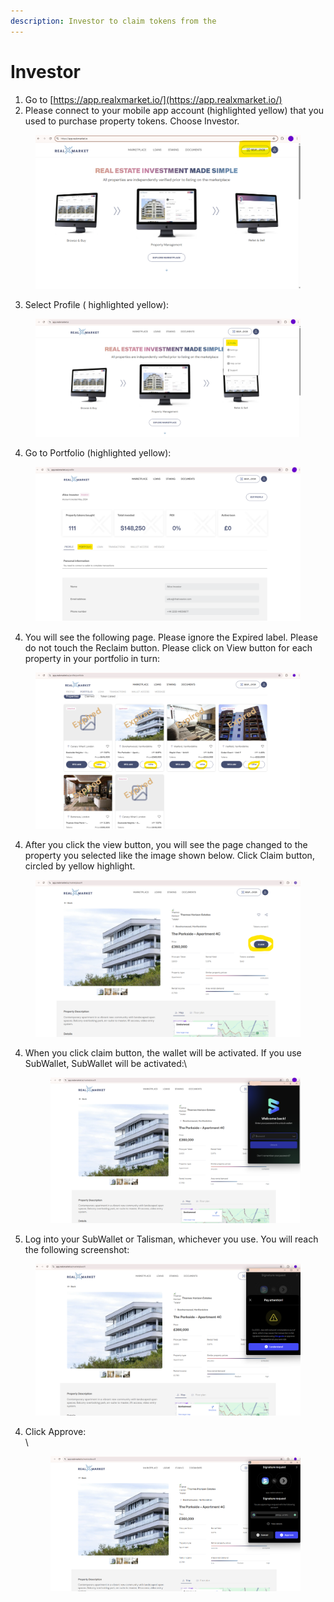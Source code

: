```yaml
---
description: Investor to claim tokens from the
---
```


# Investor

1. Go to [https://app.realxmarket.io/](https://app.realxmarket.io/)
2. Please connect to your mobile app account (highlighted yellow) that you used to purchase property tokens. Choose Investor.

<figure><img src="../../../../.gitbook/assets/image (8).png" alt=""><figcaption></figcaption></figure>

3. Select Profile ( highlighted yellow):

<figure><img src="../../../../.gitbook/assets/image.png" alt=""><figcaption></figcaption></figure>

4. Go to Portfolio (highlighted yellow):

<figure><img src="../../../../.gitbook/assets/image (1).png" alt=""><figcaption></figcaption></figure>

4. You will see the following page. Please ignore the Expired label. Please do not touch the Reclaim button. Please click on View button for each property in your portfolio in turn:

<figure><img src="../../../../.gitbook/assets/image (2).png" alt=""><figcaption></figcaption></figure>

4. After you click the view button, you will see the page changed to the property you selected like the image shown below. Click Claim button, circled by yellow highlight.

<figure><img src="../../../../.gitbook/assets/image (3).png" alt=""><figcaption></figcaption></figure>

4.  When you click claim button, the wallet will be activated. If you use SubWallet, SubWallet will be activated:\


    <figure><img src="../../../../.gitbook/assets/image (4).png" alt=""><figcaption></figcaption></figure>
5. Log into your SubWallet or Talisman, whichever you use. You will reach the following screenshot:

<figure><img src="../../../../.gitbook/assets/Image 8 - Claim needs to Lock into SubWallet - edit.png" alt=""><figcaption></figcaption></figure>

4.  Click Approve:\
    \


    <figure><img src="../../../../.gitbook/assets/Image 9 - Claim into SubWallet click Approve - edit.png" alt=""><figcaption></figcaption></figure>
